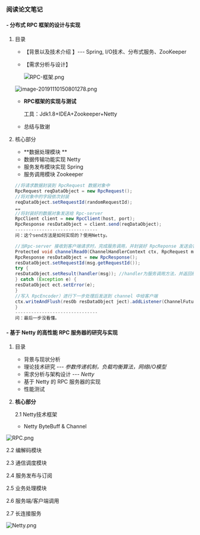 ### 阅读论文笔记

#### - 分布式 RPC 框架的设计与实现 

1. 目录

   * 【背景以及技术介绍 】--- Spring, I/O技术、分布式服务、ZooKeeper

   * 【需求分析与设计】

     ![RPC-框架.png](https://i.loli.net/2020/05/08/R1HyjWMBT2G6StZ.png)

     

   ![image-20191110150801278.png](https://i.loli.net/2020/05/08/acjCr5OSv64V1KH.png)

   - **RPC框架的实现与测试**

     工具：Jdk1.8+IDEA+Zookeeper+Netty

   - 总结与致谢

2. 核心部分

   - **数据处理模块 **
   - 数据传输功能实现  Netty 
   - 服务发布模块实现  Spring
   - 服务调用模块 Zookeeper

   ```java
   //将请求数据封装到 RpcRequest 数据对象中 
   RpcRequest reqDataObject = new RpcRequest(); 
   //将对象中的字段依次封装 
   reqDataObject.setRequestId(randomRequestId); 
   „„ 
   //将封装好的数据对象发送给 Rpc-server 
   RpcClient client = new RpcClient(host, port); 
   RpcResponse resDataObject = client.send(reqDataObject); 
   -------------------------------
   问：这个send方法是如何实现的？使用Netty。
   ```

   ```java
   //当Rpc-server 接收到客户端请求时，完成服务调用，并封装好 RpcReponse 发送会客户端 
   Protected void channelRead0(ChannelHandlerContext ctx, RpcRequest msg) { 
   RpcResponse resDataObject = new RpcResponse(); 
   resDataObject.setRequestId(msg.getRequestId()); 
   try { 
   resDataObject.setResult(handler(msg)); //handler为服务调用方法，并返回结果 
   } catch (Exception e) { 
   resDataObject ect.setError(e); 
   } 
   //写入 RpcEncoder）进行下一步处理后发送到 channel 中给客户端 
   ctx.writeAndFlush(resOb resDataObject ject).addListener(ChannelFutureListener.CLOSE); 
   } 
   -------------------------------
   问：最后一步没看懂。
   ```

   

#### - 基于 Netty 的高性能 RPC 服务器的研究与实现 

1. 目录

   - 背景与现状分析
   - 理论技术研究  ---  *参数传递机制，负载均衡算法，网络I/O模型*
   - 需求分析与架构设计 --- *Netty*
   - 基于 Netty 的 RPC 服务器的实现
   - 性能测试

   

2. **核心部分**

   2.1 Netty技术框架

   - Netty ByteBuff  & Channel

![RPC.png](https://i.loli.net/2020/05/08/MckYK3P8Uel9T1i.png)



2.2 编解码模块

2.3 通信调度模块

2.4 服务发布与订阅

2.5 业务处理模块

2.6 服务端/客户端调用

2.7 长连接服务

![Netty.png](https://i.loli.net/2020/05/08/FdUQZ2fxWB31GNg.png)



